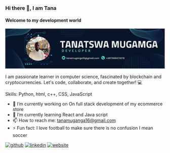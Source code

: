 ### Hi there 👋, I am Tana
#### Welcome to my development world 
![Tana](https://raw.githubusercontent.com/Tanatswa1011/Tanatswa-Phil-Muganga-/main/Tana.jpg)


I am passionate learner in computer science, fascinated by blockchain and cryptocurrencies. Let's code, collaborate, and create together! 💻

Skills: Python, html, c++, CSS, JavaScript

- 🔭 I’m currently working on On full stack development of my ecommerce store   
- 🌱 I’m currently learning React and Java script  
- 📫 How to reach me: tanamuganga16@gmail.com 
- ⚡ Fun fact: I love football to make sure there is no confusion I mean soccer  


[<img src='https://cdn.jsdelivr.net/npm/simple-icons@3.0.1/icons/github.svg' alt='github' height='40'>](https://github.com/Tanatswa1011)  [<img src='https://cdn.jsdelivr.net/npm/simple-icons@3.0.1/icons/linkedin.svg' alt='linkedin' height='40'>](https://www.linkedin.com/in/https://www.linkedin.com/in/tanatswaphilmuganga16//)  [<img src='https://cdn.jsdelivr.net/npm/simple-icons@3.0.1/icons/icloud.svg' alt='website' height='40'>](https://tanatswaportfolio.de/)  



